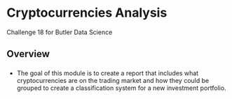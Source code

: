 # Cryptocurrencies Analysis
Challenge 18 for Butler Data Science

## Overview 
### 
* The goal of this module is to create a report that includes what cryptocurrencies are on the trading market and how they could be grouped to create a classification system for a new investment portfolio.